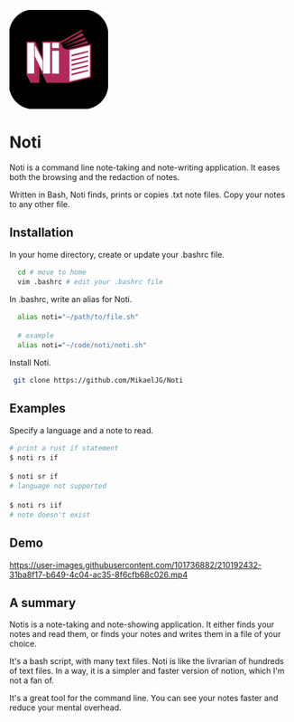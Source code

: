 
![Logo](https://github.com/MikaelJG/noti/blob/master/assets/noti_logo2.png)


# Noti

Noti is a command line note-taking and note-writing application. It eases both the browsing and the redaction of notes.

Written in Bash, Noti finds, prints or copies .txt note files. Copy your notes to any other file.
## Installation

In your home directory, create or update your .bashrc file.
```bash
  cd # move to home
  vim .bashrc # edit your .bashrc file
```
In .bashrc, write an alias for Noti.
```bash
  alias noti="~/path/to/file.sh"

  # example
  alias noti="~/code/noti/noti.sh"
```
Install Noti.
```bash
 git clone https://github.com/MikaelJG/Noti  
```
## Examples

Specify a language and a note to read.
```bash
# print a rust if statement
$ noti rs if

$ noti sr if
# language not supported

$ noti rs iif
# note doesn't exist
```

## Demo

https://user-images.githubusercontent.com/101736882/210192432-31ba8f17-b649-4c04-ac35-8f6cfb68c026.mp4

## A summary

Notis is a note-taking and note-showing application. It either finds your notes and read them, or finds your notes and writes them in a file of your choice. 

It's a bash script, with many text files.
Noti is like the livrarian of hundreds of text files. In a way, it is a simpler and faster version of notion, which I'm not a fan of. 

It's a great tool for the command line. You can see your notes faster and reduce your mental overhead.
